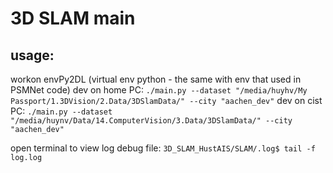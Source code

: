 # 3D SLAM main

## usage:

workon envPy2DL (virtual env python - the same with env that used in PSMNet code)
dev on home PC: 
`./main.py --dataset "/media/huyhv/My Passport/1.3DVision/2.Data/3DSlamData/" --city "aachen_dev"`
dev on cist PC: 
`./main.py --dataset "/media/huynv/Data/14.ComputerVision/3.Data/3DSlamData/" --city "aachen_dev"`

open terminal to view log debug file:
`3D_SLAM_HustAIS/SLAM/.log$ tail -f log.log`